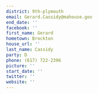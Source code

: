 ```yaml
---
district: 9th-plymouth
email: Gerard.Cassidy@mahouse.gov
end_date: ''
facebook: ''
first_name: Gerard
hometown: Brockton
house_url: ''
last_name: Cassidy
party: D
phone: (617) 722-2396
picture: ''
start_date: ''
twitter: ''
website: ''
---
```

